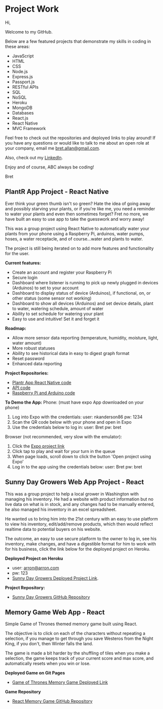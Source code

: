 # Project Work

Hi, 

Welcome to my GitHub. 

Below are a few featured projects that demonstrate my skills in coding in these areas:

* JavaScript
* HTML
* CSS
* Node.js
* Express.js
* Passport.js
* RESTful APIs
* SQL
* NoSQL
* Heroku
* MongoDB
* Databases
* React.js
* React Native
* MVC Framework

Feel free to check out the repositories and deployed links to play around! If you have any questions or would like to talk to me about an open role at your company, email me [bret.allan@gmail.com](mailto:bret.allan@gmail.com?subject=[GitHub]%20You've%20got%20my%20attention).

Also, check out my [LinkedIn](https://www.linkedin.com/in/bretja/).

Enjoy and of course, ABC always be coding!

Bret

## PlantR App Project - React Native
Ever think your green thumb isn't so green? Hate the idea of going away and possibly starving your plants, or if you're like me, you need a reminder to water your plants and even then sometimes forget? Fret no more, we have built an easy to use app to take the guesswork and worry away! 

This was a group project using React Native to automatically water your plants from your phone using a Raspberry Pi, arduinos, water pumps, hoses, a water receptacle, and of course...water and plants to water.  

The project is still being iterated on to add more features and functionality for the user. 

**Current features:**
* Create an account and register your Raspberry Pi
* Secure login 
* Dashboard where listener is running to pick up newly plugged in devices (Arduinos) to set to your account
* Dashboard to display status of device (Arduinos), if functional, on, or other status (some sensor not working)
* Dashboard to show all devices (Arduinos) and set device details, plant to water, watering schedule, amount of water
* Ability to set schedule for watering your plant
* Easy to use and intuitive! Set it and forget it

**Roadmap:**
* Allow more sensor data reporting (temperature, humidity, moisture, light, water amount)
* More robust statuses
* Ability to see historical data in easy to digest graph format
* Reset password
* Enhanced data reporting

**Project Repositories:**
* [Plantr App React Native code](https://github.com/nkanderson86/Plant-r)
* [API code](https://github.com/eblouin876/project-x-api)
* [Raspberry Pi and Arduino code](https://github.com/eblouin876/project-x-pi)

**To Demo the App:**
Phone: (must have expo App downloaded on your phone) 
  1. Log into Expo with the credentials: 
      user: nkanderson86
      pw: 1234
  2. Scan the QR code below with your phone and open in Expo
  3. Use the credentials below to log in:
      user: Bret
      pw: bret
      
Browser (not recommended, very slow with the emulator): 
  1. Click the [Expo project link](https://expo.io/@nkanderson86/projectx)
  2. Click tap to play and wait for your turn in the queue
  3. When page loads, scroll down to click the button 'Open project using Expo'
  4. Log in to the app using the credentials below: 
      user: Bret
      pw: bret
  
## Sunny Day Growers Web App Project - React
This was a group project to help a local grower in Washington with managing his inventory. He had a website with product information but no live data on what is in stock, and any changes had to be manually entered, he also managed his inventory in an excel spreadsheet.

He wanted us to bring him into the 21st century with an easy to use platform to view his inventory, edit/add/remove products, which then would reflect realtime data to potential buyers on his website. 

The outcome, an easy to use secure platform to the owner to log in, see his inventory, make changes, and have a digestible format for him to work with for his business, click the link below for the deployed project on Heroku.

**Deployed Project on Heroku**
* user: arron@arron.com
* pw: 123
* [Sunny Day Growers Deployed Project Link](https://sunny-day-growers.herokuapp.com/).


**Project Repository:**

* [Sunny Day Growers GitHub Repository](https://github.com/bretgithub/Sunny-Day)

## Memory Game Web App - React
Simple Game of Thrones themed memory game built using React. 

The objective is to click on each of the characters without repeating a selection, if you manage to get through you save Westeros from the Night King, if you don't, then Winter falls the land.

The game is made a bit harder by the shuffling of tiles when you make a selection, the game keeps track of your current score and max score, and automatically resets when you win or lose.

**Deployed Game on Git Pages**

* [Game of Thrones Memory Game Deployed Link](https://bretgithub.github.io/react_click_app/)

**Game Repository**

* [React Memory Game GitHub Repository](https://github.com/bretgithub/react_click_app)

